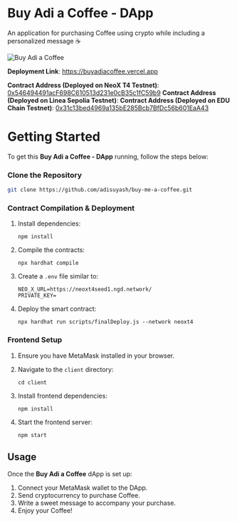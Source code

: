 # Buy Adi a Coffee - DApp

An application for purchasing Coffee using crypto while including a personalized message ☕️

![Buy Adi a Coffee](https://github.com/user-attachments/assets/4362ee18-fa4f-420c-9420-2c38f9312a6e)

**Deployment Link**: https://buyadiacoffee.vercel.app

**Contract Address (Deployed on NeoX T4 Testnet)**: [0x546494491acF698C610513d231e0cB35c1fC59b9](https://xt4scan.ngd.network/address/0x546494491acF698C610513d231e0cB35c1fC59b9)
**Contract Address (Deployed on Linea Sepolia Testnet)**: []()
**Contract Address (Deployed on EDU Chain Testnet)**: [0x31c13bed4969a135bE285Bcb7BfDc56b601EaA43](https://edu-chain-testnet.blockscout.com/address/0x31c13bed4969a135bE285Bcb7BfDc56b601EaA43)


# Getting Started

To get this **Buy Adi a Coffee - DApp** running, follow the steps below:

### Clone the Repository
   ```bash
   git clone https://github.com/adisuyash/buy-me-a-coffee.git
   ```

### Contract Compilation & Deployment

1. Install dependencies:
   ```
   npm install
   ```

2. Compile the contracts:
   ```
   npx hardhat compile
   ```

3. Create a `.env` file similar to:

   ```
   NEO_X_URL=https://neoxt4seed1.ngd.network/
   PRIVATE_KEY=
   ```

4. Deploy the smart contract:
   ```
   npx hardhat run scripts/finalDeploy.js --network neoxt4
   ```

### Frontend Setup

1. Ensure you have MetaMask installed in your browser.

2. Navigate to the `client` directory:
   ```
   cd client
   ```

3. Install frontend dependencies:

   ```
   npm install
   ```

4. Start the frontend server:

   ```
   npm start
   ```


## Usage

Once the **Buy Adi a Coffee** dApp is set up:

1. Connect your MetaMask wallet to the DApp.
2. Send cryptocurrency to purchase Coffee.
3. Write a sweet message to accompany your purchase.
4. Enjoy your Coffee!
